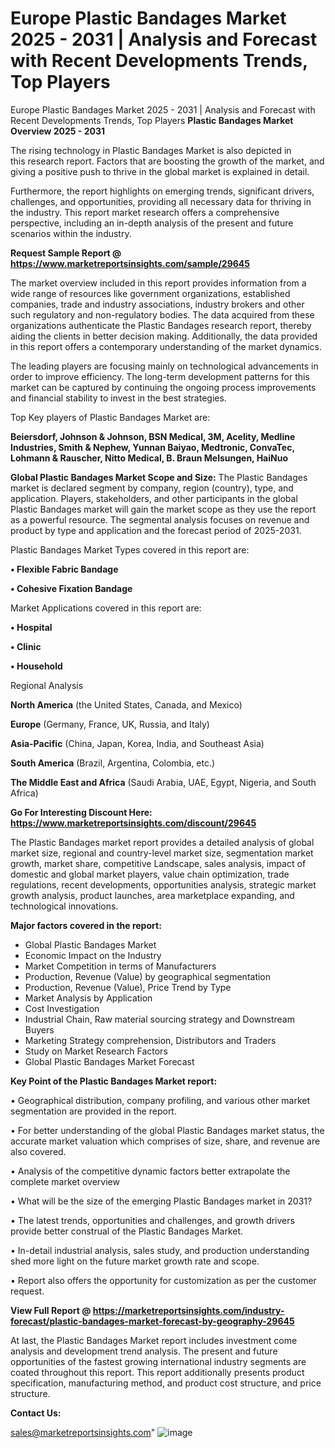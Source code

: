 # Europe Plastic Bandages Market 2025 - 2031 | Analysis and Forecast with Recent Developments Trends, Top Players
Europe Plastic Bandages Market 2025 - 2031 | Analysis and Forecast with Recent Developments Trends, Top Players
<Strong> Plastic Bandages Market Overview 2025 - 2031</strong>

The rising technology in Plastic Bandages Market is also depicted in this research report. Factors that are boosting the growth of the market, and giving a positive push to thrive in the global market is explained in detail.

Furthermore, the report highlights on emerging trends, significant drivers, challenges, and opportunities, providing all necessary data for thriving in the industry. This report market research offers a comprehensive perspective, including an in-depth analysis of the present and future scenarios within the industry.

<strong>Request Sample Report @ <a href=https://www.marketreportsinsights.com/sample/29645>https://www.marketreportsinsights.com/sample/29645</a></strong>

The market overview included in this report provides information from a wide range of resources like government organizations, established companies, trade and industry associations, industry brokers and other such regulatory and non-regulatory bodies. The data acquired from these organizations authenticate the Plastic Bandages research report, thereby aiding the clients in better decision making. Additionally, the data provided in this report offers a contemporary understanding of the market dynamics.

The leading players are focusing mainly on technological advancements in order to improve efficiency. The long-term development patterns for this market can be captured by continuing the ongoing process improvements and financial stability to invest in the best strategies.

Top Key players of Plastic Bandages Market are:

<strong>Beiersdorf, Johnson & Johnson, BSN Medical, 3M, Acelity, Medline Industries, Smith & Nephew, Yunnan Baiyao, Medtronic, ConvaTec, Lohmann & Rauscher, Nitto Medical, B. Braun Melsungen, HaiNuo</strong>

<strong><b>Global Plastic Bandages Market Scope and Size:</b></strong>
The Plastic Bandages market is declared segment by company, region (country), type, and application. Players, stakeholders, and other participants in the global Plastic Bandages market will gain the market scope as they use the report as a powerful resource. The segmental analysis focuses on revenue and product by type and application and the forecast period of 2025-2031.

Plastic Bandages Market Types covered in this report are:

<strong>• Flexible Fabric Bandage

• Cohesive Fixation Bandage</strong>

Market Applications covered in this report are:

<strong>• Hospital

• Clinic

• Household</strong> 

Regional Analysis

<strong>North America</strong> (the United States, Canada, and Mexico)

<strong>Europe</strong> (Germany, France, UK, Russia, and Italy)

<strong>Asia-Pacific</strong> (China, Japan, Korea, India, and Southeast Asia)

<strong>South America</strong> (Brazil, Argentina, Colombia, etc.)

<strong>The Middle East and Africa</strong> (Saudi Arabia, UAE, Egypt, Nigeria, and South Africa)

<strong>Go For Interesting Discount Here: <a href=https://www.marketreportsinsights.com/discount/29645>https://www.marketreportsinsights.com/discount/29645</a></strong>

The Plastic Bandages market report provides a detailed analysis of global market size, regional and country-level market size, segmentation market growth, market share, competitive Landscape, sales analysis, impact of domestic and global market players, value chain optimization, trade regulations, recent developments, opportunities analysis, strategic market growth analysis, product launches, area marketplace expanding, and technological innovations.

<strong><b>Major factors covered in the report:</b></strong>
<ul>
  <li>Global Plastic Bandages Market </li>
  <li>Economic Impact on the Industry</li>
  <li>Market Competition in terms of Manufacturers</li>
  <li>Production, Revenue (Value) by geographical segmentation</li>
  <li>Production, Revenue (Value), Price Trend by Type</li>
  <li>Market Analysis by Application</li>
  <li>Cost Investigation</li>
  <li>Industrial Chain, Raw material sourcing strategy and Downstream Buyers</li>
  <li>Marketing Strategy comprehension, Distributors and Traders</li>
  <li>Study on Market Research Factors</li>
  <li>Global Plastic Bandages Market Forecast</li>
</ul>

<strong><b>Key Point of the Plastic Bandages Market report:</b></strong>

• Geographical distribution, company profiling, and various other market segmentation are provided in the report.

• For better understanding of the global Plastic Bandages market status, the accurate market valuation which comprises of size, share, and revenue are also covered.

• Analysis of the competitive dynamic factors better extrapolate the complete market overview

• What will be the size of the emerging Plastic Bandages market in 2031?

• The latest trends, opportunities and challenges, and growth drivers provide better construal of the Plastic Bandages Market.

• In-detail industrial analysis, sales study, and production understanding shed more light on the future market growth rate and scope.

• Report also offers the opportunity for customization as per the customer request.

<strong><b>View Full Report @ <a href=https://marketreportsinsights.com/industry-forecast/plastic-bandages-market-forecast-by-geography-29645>https://marketreportsinsights.com/industry-forecast/plastic-bandages-market-forecast-by-geography-29645</a></b></strong>


At last, the Plastic Bandages Market report includes investment come analysis and development trend analysis. The present and future opportunities of the fastest growing international industry segments are coated throughout this report. This report additionally presents product specification, manufacturing method, and product cost structure, and price structure.

<strong>Contact Us:</strong>

sales@marketreportsinsights.com"
![image](https://github.com/user-attachments/assets/07b73d65-1fef-4df9-bf7a-35045cd0187e)
